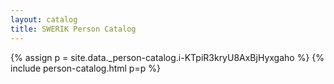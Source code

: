 ```yaml
---
layout: catalog
title: SWERIK Person Catalog
---
```

{% assign p = site.data._person-catalog.i-KTpiR3kryU8AxBjHyxgaho %}
{% include person-catalog.html p=p %}

